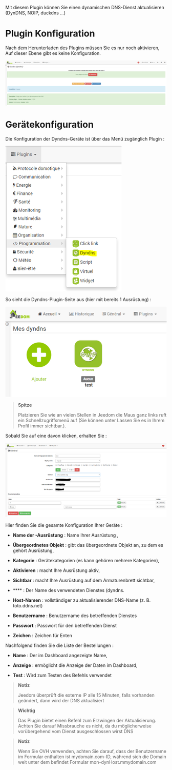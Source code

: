Mit diesem Plugin können Sie einen dynamischen DNS-Dienst aktualisieren
(DynDNS, NOIP, duckdns ...)

Plugin Konfiguration 
=======================

Nach dem Herunterladen des Plugins müssen Sie es nur noch aktivieren,
Auf dieser Ebene gibt es keine Konfiguration.

![dyndns](../images/dyndns.PNG)

Gerätekonfiguration 
=============================

Die Konfiguration der Dyndns-Geräte ist über das Menü zugänglich
Plugin :

![dyndns2](../images/dyndns2.PNG)

So sieht die Dyndns-Plugin-Seite aus (hier mit bereits 1
Ausrüstung) :

![dyndns3](../images/dyndns3.PNG)

> **Spitze**
>
> Platzieren Sie wie an vielen Stellen in Jeedom die Maus ganz links
> ruft ein Schnellzugriffsmenü auf (Sie können unter
> Lassen Sie es in Ihrem Profil immer sichtbar.).

Sobald Sie auf eine davon klicken, erhalten Sie :

![dyndns4](../images/dyndns4.PNG)

Hier finden Sie die gesamte Konfiguration Ihrer Geräte :

-   **Name der -Ausrüstung** : Name Ihrer Ausrüstung
    ,

-   **Übergeordnetes Objekt** : gibt das übergeordnete Objekt an, zu dem es gehört
    Ausrüstung,

-   **Kategorie** : Gerätekategorien (es kann gehören
    mehrere Kategorien),

-   **Aktivieren** : macht Ihre Ausrüstung aktiv,

-   **Sichtbar** : macht Ihre Ausrüstung auf dem Armaturenbrett sichtbar,

-   **** : Der Name des verwendeten Dienstes (dyndns.

-   **Host-Namen** : vollständiger zu aktualisierender DNS-Name (z. B. toto.ddns.net)

-   **Benutzername** : Benutzername des betreffenden Dienstes

-   **Passwort** : Passwort für den betreffenden Dienst

-   **Zeichen** : Zeichen für Enten

Nachfolgend finden Sie die Liste der Bestellungen :

-   **Name** : Der im Dashboard angezeigte Name,

-   **Anzeige** : ermöglicht die Anzeige der Daten im Dashboard,

-   **Test** : Wird zum Testen des Befehls verwendet

> **Notiz**
>
> Jeedom überprüft die externe IP alle 15 Minuten, falls vorhanden
> geändert, dann wird der DNS aktualisiert

> **Wichtig**
>
> Das Plugin bietet einen Befehl zum Erzwingen der Aktualisierung. Achten Sie darauf
> Missbrauche es nicht, da du möglicherweise vorübergehend vom Dienst ausgeschlossen wirst
> DNS

> **Notiz**
>
> Wenn Sie OVH verwenden, achten Sie darauf, dass der Benutzername im Formular enthalten ist
> mydomain.com-ID, während sich die Domain weit unter dem befindet
> Formular mon-dynHost.mmydomain.com
